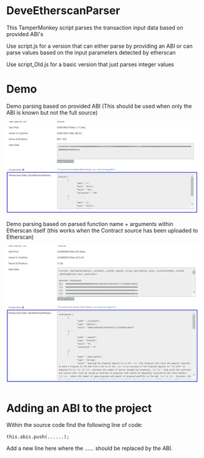 # DeveEtherscanParser
This TamperMonkey script parses the transaction input data based on provided ABI's

Use script.js for a version that can either parse by providing an ABI or can parse values based on the input parameters detected by etherscan

Use script_Old.js for a basic version that just parses integer values

# Demo

Demo parsing based on provided ABI (This should be used when only the ABI is known but not the full source)

![DemoImage_1](DemoImage_1.png)

Demo parsing based on parsed function name + arguments within Etherscan itself (this works when the Contract source has been uploaded to Etherscan)

![DemoImage_2](DemoImage_2.png)

# Adding an ABI to the project

Within the source code find the following line of code:

```
this.abis.push(......);
```

Add a new line here where the ...... should be replaced by the ABI.